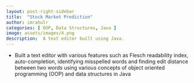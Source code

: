 ```yaml
---
layout: post-right-sidebar
title:  "Stock Market Prediction"
author: imrahulr
categories: [ OOP, Data Structures, Java ]
image: assets/images/4.png  
description:  A text editor built using Java.
---
```


- Built a text editor with various features such as Flesch readability index, auto-completion, identifying misspelled words and finding edit distance between two words using various concepts of object oriented programming (OOP) and data structures in Java